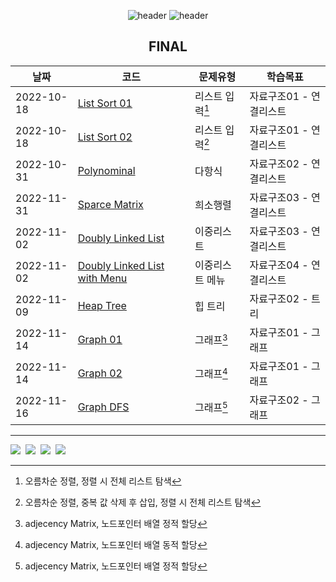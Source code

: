 

<div align="center">
  
![header](https://capsule-render.vercel.app/api?type=waving&height=250&color=89a5ea&text=Data%20Structure&fontColor=ffffff)
![header](https://capsule-render.vercel.app/api?type=rect&height=50&color=ebf3f5&text=2022학년도2학기&fontColor=000000&fontSize=20)

FINAL
 ---
|날짜|코드|문제유형|학습목표|
|------|---|----|----|
|2022-10-18|[List Sort 01](https://github.com/swimmin99/Data_Structure/blob/main/04_List/List1.c)|리스트 입력[^1]|자료구조01 - 연결리스트|
|2022-10-18|[List Sort 02](https://github.com/swimmin99/Data_Structure/blob/main/04_List/List2.c)|리스트 입력[^2]|자료구조01 - 연결리스트|
|2022-10-31|[Polynominal](https://github.com/swimmin99/Data_Structure/blob/main/04_List/Polynominal.c)|다항식|자료구조02 - 연결리스트|
|2022-11-31|[Sparce Matrix](https://github.com/swimmin99/Data_Structure/blob/main/04_List/SparceMatrix.c)|희소행렬|자료구조03 - 연결리스트|
|2022-11-02|[Doubly Linked List](https://github.com/swimmin99/Data_Structure/blob/main/04_List/List3.c)|이중리스트|자료구조03 - 연결리스트|
|2022-11-02|[Doubly Linked List with Menu](https://github.com/swimmin99/Data_Structure/blob/main/04_List/List4.c)|이중리스트 메뉴|자료구조04 - 연결리스트|
|2022-11-09|[Heap Tree]( https://github.com/swimmin99/Data_Structure/blob/main/05_Tree/heaptree.c)|힙 트리|자료구조02 - 트리|
|2022-11-14|[Graph 01](https://https://github.com/swimmin99/Data_Structure/blob/main/06_Graph/graph1-S.c)|그래프[^3]|자료구조01 - 그래프|
|2022-11-14|[Graph 02](https://https://github.com/swimmin99/Data_Structure/blob/main/06_Graph/graph1-D.c)|그래프[^4]|자료구조01 - 그래프|
|2022-11-16|[Graph DFS]( https://github.com/swimmin99/Data_Structure/blob/main/06_Graph/graph2.c)|그래프[^3]|자료구조02 - 그래프|

</div>


[^1]: 오름차순 정렬, 정렬 시 전체 리스트 탐색
[^2]: 오름차순 정렬, 중복 값 삭제 후 삽입, 정렬 시 전체 리스트 탐색
[^3]: adjecency Matrix, 노드포인터 배열 정적 할당
[^4]: adjecency Matrix, 노드포인터 배열 동적 할당

---
<p align = "left">
<img src="https://img.shields.io/badge/C-A8B9CC?style=flat-square&logo=C%2B%2B&logoColor=white"/></a>&nbsp
<img src="https://img.shields.io/badge/Markdown-000000?style=flat-square&logo=Markdown&logoColor=white"/></a>&nbsp
<img src="https://img.shields.io/badge/HTML5-E34F26?style=flat-square&logo=HTML5&logoColor=white"/></a>&nbsp
<img src="https://img.shields.io/badge/Visual-Studio-5C2D91?style=flat-square&logo=Visual-Studio&logoColor=white"/></a>&nbsp<br>
</p>
